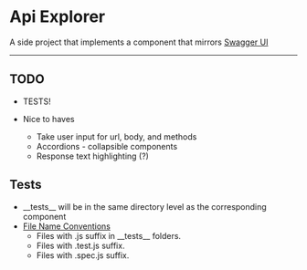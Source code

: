 # Api Explorer

A side project that implements a component that mirrors [Swagger UI](http://petstore.swagger.io/#/)

---
## TODO
- TESTS!

- Nice to haves
  - Take user input for url, body, and methods
  - Accordions - collapsible components
  - Response text highlighting (?)



## Tests

- \_\_tests\_\_ will be in the same directory level as the corresponding component
- [File Name Conventions](https://create-react-app.dev/docs/running-tests/#filename-conventions)
  - Files with .js suffix in \_\_tests\_\_ folders.
  - Files with .test.js suffix.
  - Files with .spec.js suffix.
